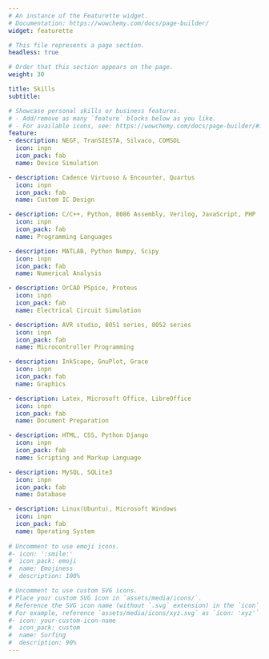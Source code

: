 ```yaml
---
# An instance of the Featurette widget.
# Documentation: https://wowchemy.com/docs/page-builder/
widget: featurette

# This file represents a page section.
headless: true

# Order that this section appears on the page.
weight: 30

title: Skills
subtitle: 

# Showcase personal skills or business features.
# - Add/remove as many `feature` blocks below as you like.
# - For available icons, see: https://wowchemy.com/docs/page-builder/#icons
feature:
- description: NEGF, TranSIESTA, Silvaco, COMSOL
  icon: inpn
  icon_pack: fab
  name: Device Simulation

- description: Cadence Virtuoso & Encounter, Quartus
  icon: inpn
  icon_pack: fab 
  name: Custom IC Design

- description: C/C++, Python, 8086 Assembly, Verilog, JavaScript, PHP
  icon: inpn
  icon_pack: fab
  name: Programming Languages

- description: MATLAB, Python Numpy, Scipy
  icon: inpn
  icon_pack: fab 
  name: Numerical Analysis

- description: OrCAD PSpice, Proteus
  icon: inpn
  icon_pack: fab 
  name: Electrical Circuit Simulation

- description: AVR studio, 8051 series, 8052 series
  icon: inpn
  icon_pack: fab 
  name: Microcontroller Programming

- description: InkScape, GnuPlot, Grace
  icon: inpn
  icon_pack: fab 
  name: Graphics

- description: Latex, Microsoft Office, LibreOffice
  icon: inpn
  icon_pack: fab 
  name: Document Preparation

- description: HTML, CSS, Python Django
  icon: inpn
  icon_pack: fab
  name: Scripting and Markup Language

- description: MySQL, SQLite3
  icon: inpn
  icon_pack: fab
  name: Database

- description: Linux(Ubuntu), Microsoft Windows
  icon: inpn
  icon_pack: fab
  name: Operating System
 
# Uncomment to use emoji icons.
#- icon: ':smile:'
#  icon_pack: emoji
#  name: Emojiness
#  description: 100% 

# Uncomment to use custom SVG icons.
# Place your custom SVG icon in `assets/media/icons/`.
# Reference the SVG icon name (without `.svg` extension) in the `icon` field.
# For example, reference `assets/media/icons/xyz.svg` as `icon: 'xyz'`
#- icon: your-custom-icon-name
#  icon_pack: custom
#  name: Surfing
#  description: 90%
---
```

